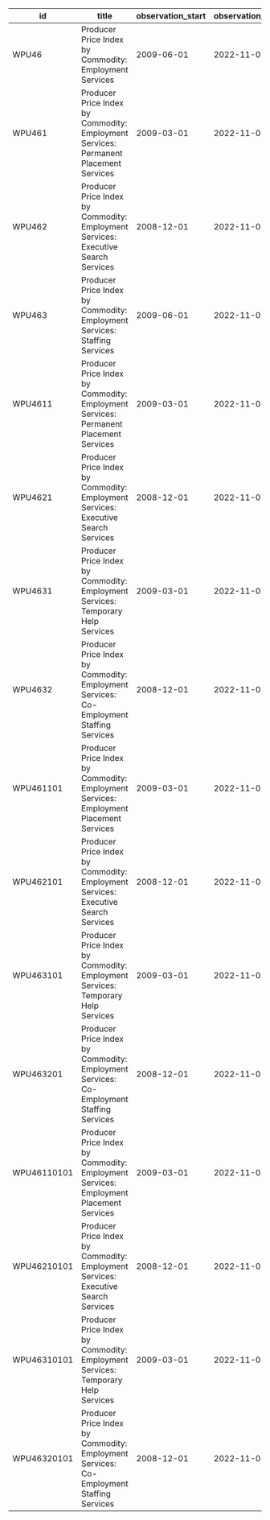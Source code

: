 | id          | title                                                                                   | observation_start   | observation_end   |
|-------------|-----------------------------------------------------------------------------------------|---------------------|-------------------|
| WPU46       | Producer Price Index by Commodity: Employment Services                                  | 2009-06-01          | 2022-11-01        |
| WPU461      | Producer Price Index by Commodity: Employment Services: Permanent Placement Services    | 2009-03-01          | 2022-11-01        |
| WPU462      | Producer Price Index by Commodity: Employment Services: Executive Search Services       | 2008-12-01          | 2022-11-01        |
| WPU463      | Producer Price Index by Commodity: Employment Services: Staffing Services               | 2009-06-01          | 2022-11-01        |
| WPU4611     | Producer Price Index by Commodity: Employment Services: Permanent Placement Services    | 2009-03-01          | 2022-11-01        |
| WPU4621     | Producer Price Index by Commodity: Employment Services: Executive Search Services       | 2008-12-01          | 2022-11-01        |
| WPU4631     | Producer Price Index by Commodity: Employment Services: Temporary Help Services         | 2009-03-01          | 2022-11-01        |
| WPU4632     | Producer Price Index by Commodity: Employment Services: Co-Employment Staffing Services | 2008-12-01          | 2022-11-01        |
| WPU461101   | Producer Price Index by Commodity: Employment Services: Employment Placement Services   | 2009-03-01          | 2022-11-01        |
| WPU462101   | Producer Price Index by Commodity: Employment Services: Executive Search Services       | 2008-12-01          | 2022-11-01        |
| WPU463101   | Producer Price Index by Commodity: Employment Services: Temporary Help Services         | 2009-03-01          | 2022-11-01        |
| WPU463201   | Producer Price Index by Commodity: Employment Services: Co-Employment Staffing Services | 2008-12-01          | 2022-11-01        |
| WPU46110101 | Producer Price Index by Commodity: Employment Services: Employment Placement Services   | 2009-03-01          | 2022-11-01        |
| WPU46210101 | Producer Price Index by Commodity: Employment Services: Executive Search Services       | 2008-12-01          | 2022-11-01        |
| WPU46310101 | Producer Price Index by Commodity: Employment Services: Temporary Help Services         | 2009-03-01          | 2022-11-01        |
| WPU46320101 | Producer Price Index by Commodity: Employment Services: Co-Employment Staffing Services | 2008-12-01          | 2022-11-01        |